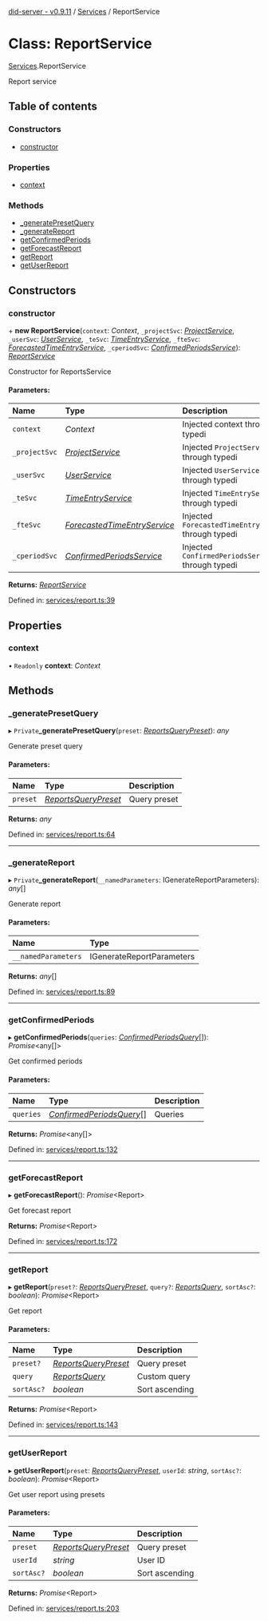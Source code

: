 [did-server - v0.9.11](../README.md) / [Services](../modules/services.md) / ReportService

# Class: ReportService

[Services](../modules/services.md).ReportService

Report service

## Table of contents

### Constructors

- [constructor](services.reportservice.md#constructor)

### Properties

- [context](services.reportservice.md#context)

### Methods

- [\_generatePresetQuery](services.reportservice.md#_generatepresetquery)
- [\_generateReport](services.reportservice.md#_generatereport)
- [getConfirmedPeriods](services.reportservice.md#getconfirmedperiods)
- [getForecastReport](services.reportservice.md#getforecastreport)
- [getReport](services.reportservice.md#getreport)
- [getUserReport](services.reportservice.md#getuserreport)

## Constructors

### constructor

\+ **new ReportService**(`context`: *Context*, `_projectSvc`: [*ProjectService*](services.projectservice.md), `_userSvc`: [*UserService*](services.userservice.md), `_teSvc`: [*TimeEntryService*](services.timeentryservice.md), `_fteSvc`: [*ForecastedTimeEntryService*](services.forecastedtimeentryservice.md), `_cperiodSvc`: [*ConfirmedPeriodsService*](services.confirmedperiodsservice.md)): [*ReportService*](services.reportservice.md)

Constructor for ReportsService

#### Parameters:

Name | Type | Description |
:------ | :------ | :------ |
`context` | *Context* | Injected context through typedi   |
`_projectSvc` | [*ProjectService*](services.projectservice.md) | Injected `ProjectService` through typedi   |
`_userSvc` | [*UserService*](services.userservice.md) | Injected `UserService` through typedi   |
`_teSvc` | [*TimeEntryService*](services.timeentryservice.md) | Injected `TimeEntryService` through typedi   |
`_fteSvc` | [*ForecastedTimeEntryService*](services.forecastedtimeentryservice.md) | Injected `ForecastedTimeEntryService` through typedi   |
`_cperiodSvc` | [*ConfirmedPeriodsService*](services.confirmedperiodsservice.md) | Injected `ConfirmedPeriodsService` through typedi    |

**Returns:** [*ReportService*](services.reportservice.md)

Defined in: [services/report.ts:39](https://github.com/Puzzlepart/did/blob/dev/server/services/report.ts#L39)

## Properties

### context

• `Readonly` **context**: *Context*

## Methods

### \_generatePresetQuery

▸ `Private`**_generatePresetQuery**(`preset`: [*ReportsQueryPreset*](../modules/graphql.md#reportsquerypreset)): *any*

Generate preset query

#### Parameters:

Name | Type | Description |
:------ | :------ | :------ |
`preset` | [*ReportsQueryPreset*](../modules/graphql.md#reportsquerypreset) | Query preset    |

**Returns:** *any*

Defined in: [services/report.ts:64](https://github.com/Puzzlepart/did/blob/dev/server/services/report.ts#L64)

___

### \_generateReport

▸ `Private`**_generateReport**(`__namedParameters`: IGenerateReportParameters): *any*[]

Generate report

#### Parameters:

Name | Type |
:------ | :------ |
`__namedParameters` | IGenerateReportParameters |

**Returns:** *any*[]

Defined in: [services/report.ts:89](https://github.com/Puzzlepart/did/blob/dev/server/services/report.ts#L89)

___

### getConfirmedPeriods

▸ **getConfirmedPeriods**(`queries`: [*ConfirmedPeriodsQuery*](graphql.confirmedperiodsquery.md)[]): *Promise*<any[]\>

Get confirmed periods

#### Parameters:

Name | Type | Description |
:------ | :------ | :------ |
`queries` | [*ConfirmedPeriodsQuery*](graphql.confirmedperiodsquery.md)[] | Queries    |

**Returns:** *Promise*<any[]\>

Defined in: [services/report.ts:132](https://github.com/Puzzlepart/did/blob/dev/server/services/report.ts#L132)

___

### getForecastReport

▸ **getForecastReport**(): *Promise*<Report\>

Get forecast report

**Returns:** *Promise*<Report\>

Defined in: [services/report.ts:172](https://github.com/Puzzlepart/did/blob/dev/server/services/report.ts#L172)

___

### getReport

▸ **getReport**(`preset?`: [*ReportsQueryPreset*](../modules/graphql.md#reportsquerypreset), `query?`: [*ReportsQuery*](graphql.reportsquery.md), `sortAsc?`: *boolean*): *Promise*<Report\>

Get report

#### Parameters:

Name | Type | Description |
:------ | :------ | :------ |
`preset?` | [*ReportsQueryPreset*](../modules/graphql.md#reportsquerypreset) | Query preset   |
`query` | [*ReportsQuery*](graphql.reportsquery.md) | Custom query   |
`sortAsc?` | *boolean* | Sort ascending    |

**Returns:** *Promise*<Report\>

Defined in: [services/report.ts:143](https://github.com/Puzzlepart/did/blob/dev/server/services/report.ts#L143)

___

### getUserReport

▸ **getUserReport**(`preset`: [*ReportsQueryPreset*](../modules/graphql.md#reportsquerypreset), `userId`: *string*, `sortAsc?`: *boolean*): *Promise*<Report\>

Get user report using presets

#### Parameters:

Name | Type | Description |
:------ | :------ | :------ |
`preset` | [*ReportsQueryPreset*](../modules/graphql.md#reportsquerypreset) | Query preset   |
`userId` | *string* | User ID   |
`sortAsc?` | *boolean* | Sort ascending    |

**Returns:** *Promise*<Report\>

Defined in: [services/report.ts:203](https://github.com/Puzzlepart/did/blob/dev/server/services/report.ts#L203)
